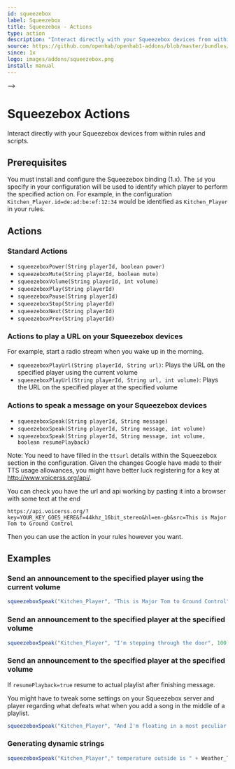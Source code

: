 ```yaml
---
id: squeezebox
label: Squeezebox
title: Squeezebox - Actions
type: action
description: "Interact directly with your Squeezebox devices from within rules and scripts."
source: https://github.com/openhab/openhab1-addons/blob/master/bundles/action/org.openhab.action.squeezebox/README.md
since: 1x
logo: images/addons/squeezebox.png
install: manual
---
```


<!-- Attention authors: Do not edit directly. Please add your changes to the appropriate source repository -->

<!-- <!-- {% include base.html %} --> -->

# Squeezebox Actions

Interact directly with your Squeezebox devices from within rules and scripts.

## Prerequisites

You must install and configure the Squeezebox binding (1.x).
The `id` you specify in your configuration will be used to identify which player to perform the specified action on.
For example, in the configuration `Kitchen_Player.id=de:ad:be:ef:12:34` would be identified as `Kitchen_Player` in your rules.

## Actions

### Standard Actions

*   `squeezeboxPower(String playerId, boolean power)`
*   `squeezeboxMute(String playerId, boolean mute)`
*   `squeezeboxVolume(String playerId, int volume)`
*   `squeezeboxPlay(String playerId)`
*   `squeezeboxPause(String playerId)`
*   `squeezeboxStop(String playerId)`
*   `squeezeboxNext(String playerId)`
*   `squeezeboxPrev(String playerId)`

### Actions to play a URL on your Squeezebox devices

For example, start a radio stream when you wake up in the morning.

*   `squeezeboxPlayUrl(String playerId, String url)`: Plays the URL on the specified player using the current volume
*   `squeezeboxPlayUrl(String playerId, String url, int volume)`: Plays the URL on the specified player at the specified volume

### Actions to speak a message on your Squeezebox devices

*   `squeezeboxSpeak(String playerId, String message)`
*   `squeezeboxSpeak(String playerId, String message, int volume)`
*   `squeezeboxSpeak(String playerId, String message, int volume, boolean resumePlayback)`

Note: You need to have filled in the `ttsurl` details within the Squeezebox section in the configuration.
Given the changes Google have made to their TTS usage allowances, you might have better luck registering for a key at <http://www.voicerss.org/api/>.

You can check you have the url and api working by pasting it into a browser with some text at the end

```
https://api.voicerss.org/?key=YOUR_KEY_GOES_HERE&f=44khz_16bit_stereo&hl=en-gb&src=This is Major Tom to Ground Control
```

Then you can use the action in your rules however you want.

## Examples

### Send an announcement to the specified player using the current volume

```java
squeezeboxSpeak("Kitchen_Player", "This is Major Tom to Ground Control")
```

### Send an announcement to the specified player at the specified volume

```java
squeezeboxSpeak("Kitchen_Player", "I'm stepping through the door", 100)
```

### Send an announcement to the specified player at the specified volume

If `resumePlayback=true` resume to actual playlist after finishing message.

You might have to tweak some settings on your Squeezebox server and player regarding what defeats what when you add a song in the middle of a playlist.

```java
squeezeboxSpeak("Kitchen_Player", "And I'm floating in a most peculiar way", 100, false)
```

### Generating dynamic strings

```java
squeezeboxSpeak("Kitchen_Player"," temperature outside is " + Weather_Temperature.state.format("%d") + " degrees celsius",75,true)
```
